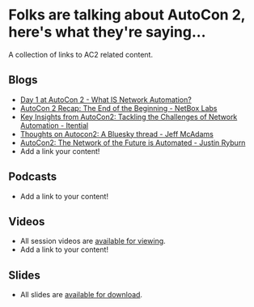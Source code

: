 # Folks are talking about AutoCon 2, here's what they're saying...

A collection of links to AC2 related content.

## Blogs
- [Day 1 at AutoCon 2 - What IS Network Automation?](https://gratuitous-arp.net/definition-of-network-automation/)
- [AutoCon 2 Recap: The End of the Beginning - NetBox Labs](https://netboxlabs.com/blog/autocon2-recap/)
- [Key Insights from AutoCon2: Tackling the Challenges of Network Automation - Itential](https://www.itential.com/blog/company/news-events/key-insights-from-autocon-2-tackling-the-challenges-of-network-automation/)
- [Thoughts on Autocon2: A Bluesky thread - Jeff McAdams](https://bsky.app/profile/jeffmca.bsky.social/post/3lbrttisnys23)
- [AutoCon2: The Network of the Future is Automated - Justin Ryburn](https://ryburn.org/2024/11/26/autocon2-the-network-of-the-future-is-automated/)
- Add a link your content!

## Podcasts
- Add a link to your content!

## Videos
- All session videos are [available for viewing](https://www.youtube.com/watch?v=2R4GqV7lTcI&list=PLP6VWb4PEbErp58sd1NpyeaKu3Sk-x3KC&pp=gAQBiAQB).
- Add a link to your content!

## Slides
- All slides are [available for download](https://github.com/Network-Automation-Forum/handyinfo/tree/main/docs/autocon_coverage/slides/AutoCon2).

